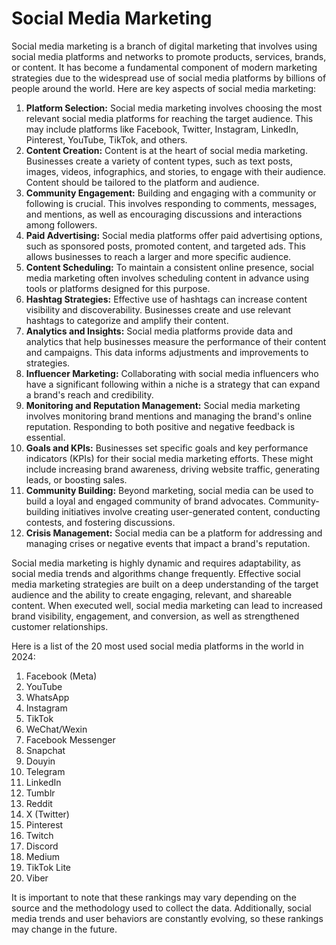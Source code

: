 # Social Media Marketing

Social media marketing is a branch of digital marketing that involves using social media platforms and networks to promote products, services, brands, or content. It has become a fundamental component of modern marketing strategies due to the widespread use of social media platforms by billions of people around the world. Here are key aspects of social media marketing:

1. **Platform Selection:** Social media marketing involves choosing the most relevant social media platforms for reaching the target audience. This may include platforms like Facebook, Twitter, Instagram, LinkedIn, Pinterest, YouTube, TikTok, and others.
2. **Content Creation:** Content is at the heart of social media marketing. Businesses create a variety of content types, such as text posts, images, videos, infographics, and stories, to engage with their audience. Content should be tailored to the platform and audience.
3. **Community Engagement:** Building and engaging with a community or following is crucial. This involves responding to comments, messages, and mentions, as well as encouraging discussions and interactions among followers.
4. **Paid Advertising:** Social media platforms offer paid advertising options, such as sponsored posts, promoted content, and targeted ads. This allows businesses to reach a larger and more specific audience.
5. **Content Scheduling:** To maintain a consistent online presence, social media marketing often involves scheduling content in advance using tools or platforms designed for this purpose.
6. **Hashtag Strategies:** Effective use of hashtags can increase content visibility and discoverability. Businesses create and use relevant hashtags to categorize and amplify their content.
7. **Analytics and Insights:** Social media platforms provide data and analytics that help businesses measure the performance of their content and campaigns. This data informs adjustments and improvements to strategies.
8. **Influencer Marketing:** Collaborating with social media influencers who have a significant following within a niche is a strategy that can expand a brand's reach and credibility.
9. **Monitoring and Reputation Management:** Social media marketing involves monitoring brand mentions and managing the brand's online reputation. Responding to both positive and negative feedback is essential.
10. **Goals and KPIs:** Businesses set specific goals and key performance indicators (KPIs) for their social media marketing efforts. These might include increasing brand awareness, driving website traffic, generating leads, or boosting sales.
11. **Community Building:** Beyond marketing, social media can be used to build a loyal and engaged community of brand advocates. Community-building initiatives involve creating user-generated content, conducting contests, and fostering discussions.
12. **Crisis Management:** Social media can be a platform for addressing and managing crises or negative events that impact a brand's reputation.

Social media marketing is highly dynamic and requires adaptability, as social media trends and algorithms change frequently. Effective social media marketing strategies are built on a deep understanding of the target audience and the ability to create engaging, relevant, and shareable content. When executed well, social media marketing can lead to increased brand visibility, engagement, and conversion, as well as strengthened customer relationships.

Here is a list of the 20 most used social media platforms in the world in 2024:

1. Facebook (Meta)
2. YouTube
3. WhatsApp
4. Instagram
5. TikTok
6. WeChat/Wexin
7. Facebook Messenger
8. Snapchat
9. Douyin
10. Telegram
11. LinkedIn
12. Tumblr
13. Reddit
14. X (Twitter)
15. Pinterest
16. Twitch
17. Discord
18. Medium
19. TikTok Lite
20. Viber

It is important to note that these rankings may vary depending on the source and the methodology used to collect the data. Additionally, social media trends and user behaviors are constantly evolving, so these rankings may change in the future.